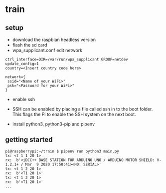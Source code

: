 # train

## setup

* download the raspbian headless version
* flash the sd card
* wpa_supplicant.conf edit network 
```
ctrl_interface=DIR=/var/run/wpa_supplicant GROUP=netdev
update_config=1
country=<Insert country code here>

network={
 ssid="<Name of your WiFi>"
 psk="<Password for your WiFi>"
}
```
* enable ssh
* SSH can be enabled by placing a file called ssh in to the boot folder. This flags the Pi to enable the SSH system on the next boot.

* install python3, python3-pip and pipenv

## getting started

```
pi@raspberrypi:~/train $ pipenv run python3 main.py
tx: <t 1 1 20 1>
rx:  b'<iDCC++ BASE STATION FOR ARDUINO UNO / ARDUINO MOTOR SHIELD: V-1.2.1+ / Mar  9 2020 17:50:41><N0: SERIAL>'
tx: <t 1 2 20 1>
rx:  b'<T1 20 1>'
tx: <t 1 3 20 1>
rx:  b'<T1 20 1>'
...
```

